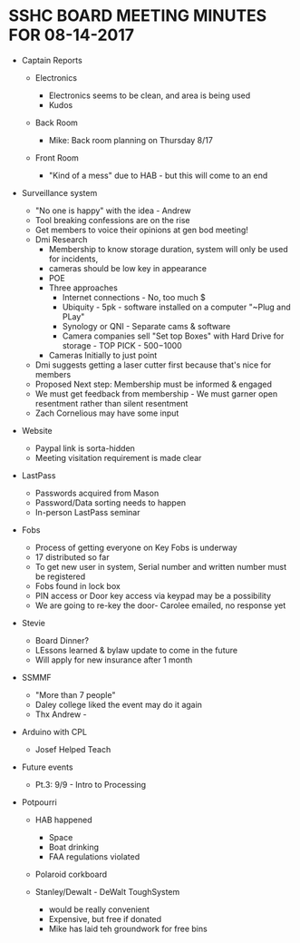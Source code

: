 SSHC BOARD MEETING MINUTES FOR 08-14-2017
========================================
- Captain Reports
  - Electronics
    - Electronics seems to be clean, and area is being used
    - Kudos

  - Back Room
    - Mike: Back room planning on Thursday 8/17
  
  - Front Room
    - "Kind of a mess" due to HAB - but this will come to an end
    
- Surveillance system 
  - "No one is happy" with the idea - Andrew
  - Tool breaking confessions are on the rise
  - Get members to voice their opinions at gen bod meeting!
  - Dmi Research
    - Membership to know storage duration, system will only be used for incidents, 
    - cameras should be low key in appearance
    - POE 
    - Three approaches
       - Internet connections - No, too much $
       - Ubiquity - 5pk - software installed on a computer "~Plug and PLay"
       - Synology or QNI - Separate cams & software
       - Camera companies sell "Set top Boxes" with Hard Drive for storage - TOP PICK - $500-$1000
    - Cameras Initially to just point
  - Dmi suggests getting a laser cutter first because that's nice for members
  - Proposed Next step: Membership must be informed & engaged
  - We must get feedback from membership - We must garner open resentment rather than silent resentment
  - Zach Cornelious may have some input


- Website 
  - Paypal link is sorta-hidden
  - Meeting visitation requirement is made clear
 

- LastPass

  - Passwords acquired from Mason
  - Password/Data sorting needs to happen
  - In-person LastPass seminar

- Fobs
  - Process of getting everyone on Key Fobs is underway
  - 17 distributed so far
  - To get new user in system, Serial number and written number must be registered
  - Fobs found in lock box
  - PIN access or Door key access via keypad may be a possibility
  - We are going to re-key the door- Carolee emailed, no response yet
  

- Stevie
  - Board Dinner?
  - LEssons learned & bylaw update to come in the future
  - Will apply for new insurance after 1 month

- SSMMF
  - "More than 7 people"
  - Daley college liked the event may do it again
  - Thx Andrew -
 
- Arduino with CPL
  - Josef Helped Teach
  

- Future events
  - Pt.3: 9/9 - Intro to Processing
    
- Potpourri
  - HAB happened
    - Space
    - Boat drinking
    - FAA regulations violated

  - Polaroid corkboard

  - Stanley/Dewalt - DeWalt ToughSystem 
     - would be really convenient
     - Expensive, but free if donated
     - Mike has laid teh groundwork for free bins





